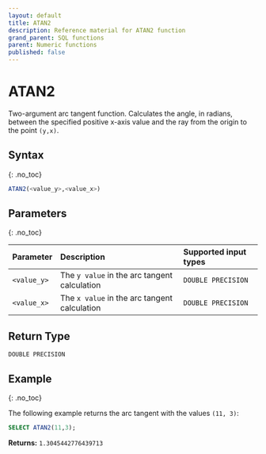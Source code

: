 ```yaml
---
layout: default
title: ATAN2
description: Reference material for ATAN2 function
grand_parent: SQL functions
parent: Numeric functions
published: false
---
```


# ATAN2

Two-argument arc tangent function. Calculates the angle, in radians, between the specified positive x-axis value and the ray from the origin to the point `(y,x)`.

## Syntax
{: .no_toc}

```sql
ATAN2(<value_y>,<value_x>)
```
## Parameters
{: .no_toc}

| Parameter   | Description | Supported input types | 
| :---------- | :-----------| :-------| 
| `<value_y>`  | The `y value` in the arc tangent calculation | `DOUBLE PRECISION` |
| `<value_x>`  | The `x value` in the arc tangent calculation | `DOUBLE PRECISION` |

## Return Type
`DOUBLE PRECISION`

## Example
{: .no_toc}

The following example returns the arc tangent with the values `(11, 3)`:
```sql
SELECT ATAN2(11,3);
```

**Returns:**
`1.3045442776439713`
